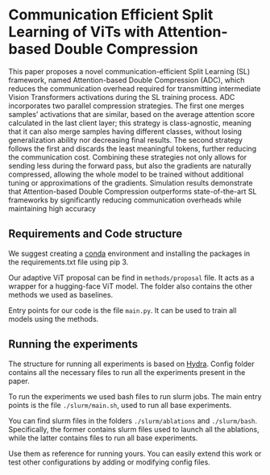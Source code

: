 
# Communication Efficient Split Learning of ViTs with Attention-based Double Compression

[//]: # ( [Alessio Devoto]&#40;https://alessiodevoto.github.io/&#41;, [Jary Pomponi]&#40;https://jarypomponi.com/&#41;, [Mattia Merluzzi]&#40;https://scholar.google.com/citations?user=jFA-Mp4AAAAJ&hl=en&#41;, [Paolo Di Lorenzo]&#40;https://sites.google.com/site/paolodilorenzohp/home&#41;, [Simone Scardapane]&#40;https://www.sscardapane.it/&#41;)

This paper proposes a novel communication-efficient Split Learning (SL) framework, named Attention-based Double Compression (ADC), which reduces the communication overhead required for transmitting intermediate Vision Transformers activations during the SL training process. ADC incorporates two parallel compression strategies. The first one merges samples’ activations that are similar, based on the average attention score calculated in the last client layer; this strategy is class-agnostic, meaning that it can also merge samples having different classes, without losing generalization ability nor decreasing final results. The second strategy follows the first and discards the least meaningful tokens, further reducing the communication cost. Combining these strategies not only allows for sending less during the forward pass, but also the gradients are naturally compressed, allowing the whole model to be trained without additional tuning or approximations of the gradients. Simulation results demonstrate that Attention-based Double Compression outperforms state-of-the-art SL frameworks by significantly reducing communication overheads while maintaining high accuracy

## Requirements and Code structure

We suggest creating a [conda](https://conda.io/) environment and installing the packages in the requirements.txt file using pip 3. 

Our adaptive ViT proposal can be find in `methods/proposal` file. It acts as a wrapper for a hugging-face ViT model. The folder also contains the other methods we used as baselines.

Entry points for our code is the file `main.py`. It can be used to train all models using the methods.

## Running the experiments

The structure for running all experiments is based on [Hydra](https://pypi.org/project/hydra-core/). Config folder contains all the necessary files to run all the experiments present in the paper. 

To run the experiments we used bash files to run slurm jobs. The main entry points is the file `./slurm/main.sh`, used to run all base experiments.

You can find slurm files in the folders `./slurm/ablations` and `./slurm/bash`. Specifically, the former contains slurm files used to launch all the ablations, while the latter contains files to run all base experiments.  

Use them as reference for running yours. You can easily extend this work or test other configurations by adding or modifying config files.

[//]: # (## BibTeX)

[//]: # ()
[//]: # (```)

[//]: # (@article{devoto2025adaptive,)

[//]: # (  title={Adaptive Semantic Token Communication for Transformer-based Edge Inference},)

[//]: # (  author={Devoto, Alessio and Pomponi, Jary and Merluzzi, Mattia and Di Lorenzo, Paolo and Scardapane, Simone},)

[//]: # (  journal={arXiv preprint arXiv:2505.17604},)

[//]: # (  year={2025})

[//]: # (})

[//]: # (```)
